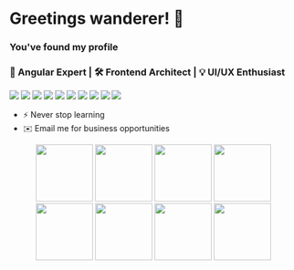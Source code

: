 # Greetings wanderer! 🌱
### You've found my profile 

<h3 align="left">🚀 Angular Expert | 🛠️ Frontend Architect | 💡 UI/UX Enthusiast</h3>

<p align="left">
  <img src="https://img.shields.io/badge/SCSS-hotpink.svg?style=flat&logo=sass&logoColor=white" />
  <img src="https://img.shields.io/badge/HTML5-E34F26.svg?style=flat&logo=html5&logoColor=white" />
   <img src="https://img.shields.io/badge/AngularJS-E23237.svg?style=flat&logo=angularjs&logoColor=white" />
  <img src="https://img.shields.io/badge/Angular-%23DD0031.svg?style=flat&logo=angular&logoColor=white" />
  <img src="https://img.shields.io/badge/Angular%20Signals-red.svg?style=flat&logo=angular&logoColor=white" />
  <img src="https://img.shields.io/badge/Control%20Flow-@if%20|%20@for%20|%20@defer-brightgreen.svg?style=flat" />
  <img src="https://img.shields.io/badge/RxJS-%23B7178C.svg?style=flat&logo=reactivex&logoColor=white" />
  <img src="https://img.shields.io/badge/TypeScript-%23007ACC.svg?style=flat&logo=typescript&logoColor=white" />
  <img src="https://img.shields.io/badge/C%23-239120.svg?style=flat&logo=c-sharp&logoColor=white" />
  <img src="https://img.shields.io/badge/Unity-000000.svg?style=flat&logo=unity&logoColor=white" />
</p>


- ⚡ Never stop learning
- ✉️ Email me for business opportunities

<p align="center">
  <img name="vscode" src="https://media.giphy.com/media/IdyAQJVN2kVPNUrojM/giphy.gif" width="100">
  <img name="angular" src="https://media.giphy.com/media/XEDIHHp3i8bVoEdxd7/giphy.gif" width="100">

 <img name="javascript" src="https://media.giphy.com/media/ln7z2eWriiQAllfVcn/giphy.gif" width="100">
 <img name="node" src="https://media.giphy.com/media/kdFc8fubgS31b8DsVu/giphy.gif" width="100">
 
 <img name="firebase" src="https://media.giphy.com/media/Ri2TUcKlaOcaDBxFpY/giphy.gif" width="100">

 <img name="css3" src="https://media.giphy.com/media/fsEaZldNC8A1PJ3mwp/giphy.gif" width="100">
 <img name="html5" src="https://media.giphy.com/media/XAxylRMCdpbEWUAvr8/giphy.gif" width="100">
  <img name="github" src="https://media.giphy.com/media/KzJkzjggfGN5Py6nkT/giphy.gif" width="100">
</p>

